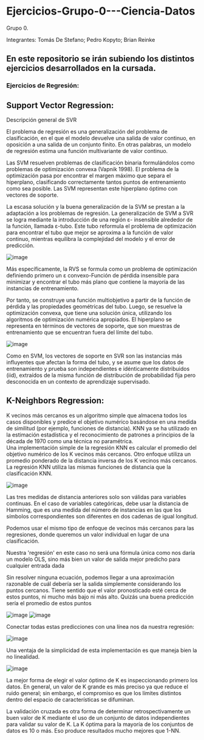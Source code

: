 # Ejercicios-Grupo-0---Ciencia-Datos
Grupo 0. 

Integrantes: Tomás De Stefano; Pedro Kopyto; Brian Reinke

## En este repositorio se irán subiendo los distintos ejercicios desarrollados en la cursada.

### Ejercicios de Regresión:

## Support Vector Regression:

Descripción general de SVR

El problema de regresión es una generalización del problema de clasificación, en el que el modelo devuelve una salida de valor continuo, en oposición a una salida de un conjunto finito. En otras palabras, un modelo de regresión estima una función multivariante de valor continuo.

Las SVM resuelven problemas de clasificación binaria formulándolos como problemas de optimización convexa (Vapnik 1998). El problema de la optimización pasa por encontrar el margen máximo que separa el hiperplano, clasificando correctamente tantos puntos de entrenamiento como sea posible. Las SVM representan este hiperplano óptimo con vectores de soporte. 

La escasa solución y la buena generalización de la SVM se prestan a la adaptación a los problemas de regresión. La generalización de SVM a SVR se logra mediante la introducción de una región ε- insensible alrededor de la función, llamada ε-tubo. Este tubo reformula el problema de optimización para encontrar el tubo que mejor se aproxima a la función de valor continuo, mientras equilibra la complejidad del modelo y el error de predicción. 

![image](https://user-images.githubusercontent.com/28718644/94986334-6839f880-0534-11eb-8ff1-a733679b9d2e.png)

Más específicamente, la RVS se formula como un problema de optimización definiendo primero un ε convexo-Función de pérdida insensible para minimizar y encontrar el tubo más plano que contiene la mayoría de las instancias de entrenamiento. 

Por tanto, se construye una función multiobjetivo a partir de la función de pérdida y las propiedades geométricas del tubo. Luego, se resuelve la optimización convexa, que tiene una solución única, utilizando los algoritmos de optimización numérica apropiados. El hiperplano se representa en términos de vectores de soporte, que son muestras de entrenamiento que se encuentran fuera del límite del tubo. 

![image](https://user-images.githubusercontent.com/28718644/94986362-94ee1000-0534-11eb-87ee-dbf822cf61b0.png)

Como en SVM, los vectores de soporte en SVR son las instancias más influyentes que afectan la forma del tubo, y se asume que los datos de entrenamiento y prueba son independientes e idénticamente distribuidos (iid), extraídos de la misma función de distribución de probabilidad fija pero desconocida en un contexto de aprendizaje supervisado.


## K-Neighbors Regression:

K vecinos más cercanos es un algoritmo simple que almacena todos los casos disponibles y predice el objetivo numérico basándose en una medida de similitud (por ejemplo, funciones de distancia). KNN ya se ha utilizado en la estimación estadística y el reconocimiento de patrones a principios de la década de 1970 como una técnica no paramétrica. 		
Una implementación simple de la regresión KNN es calcular el promedio del objetivo numérico de los K vecinos más cercanos. Otro enfoque utiliza un promedio ponderado de la distancia inversa de los K vecinos más cercanos. La regresión KNN utiliza las mismas funciones de distancia que la clasificación KNN.		

![image](https://user-images.githubusercontent.com/28718644/94986306-08435200-0534-11eb-85d9-c6e6ed36863d.png)

Las tres medidas de distancia anteriores solo son válidas para variables continuas. En el caso de variables categóricas, debe usar la distancia de Hamming, que es una medida del número de instancias en las que los símbolos correspondientes son diferentes en dos cadenas de igual longitud. 		


Podemos usar el mismo tipo de enfoque de vecinos más cercanos para las regresiones, donde queremos un valor individual en lugar de una clasificación.

Nuestra 'regresión' en este caso no será una fórmula única como nos daría un modelo OLS, sino más bien un valor de salida mejor predicho para cualquier entrada dada

Sin resolver ninguna ecuación, podemos llegar a una aproximación razonable de cuál debería ser la salida simplemente considerando los puntos cercanos.
Tiene sentido que el valor pronosticado esté cerca de estos puntos, ni mucho más bajo ni más alto. Quizás una buena predicción sería el promedio de estos puntos

![image](https://user-images.githubusercontent.com/28718644/94986451-560c8a00-0535-11eb-919c-716b120198be.png)
![image](https://user-images.githubusercontent.com/28718644/94986589-5a857280-0536-11eb-9b93-2fe2b02708d2.png)

Conectar todas estas predicciones con una línea nos da nuestra regresión:

![image](https://user-images.githubusercontent.com/28718644/94986602-6e30d900-0536-11eb-9a9c-ad2003714b03.png)

Una ventaja de la simplicidad de esta implementación es que maneja bien la no linealidad.

![image](https://user-images.githubusercontent.com/28718644/94986669-e7303080-0536-11eb-88e2-7472f4195f21.png)

La mejor forma de elegir el valor óptimo de K es inspeccionando primero los datos. En general, un valor de K grande es más preciso ya que reduce el ruido general; sin embargo, el compromiso es que los límites distintos dentro del espacio de características se difuminan. 

La validación cruzada es otra forma de determinar retrospectivamente un buen valor de K mediante el uso de un conjunto de datos independientes para validar su valor de K. La K óptima para la mayoría de los conjuntos de datos es 10 o más. Eso produce resultados mucho mejores que 1-NN.







